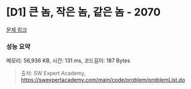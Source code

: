 # [D1] 큰 놈, 작은 놈, 같은 놈 - 2070 

[문제 링크](https://swexpertacademy.com/main/code/problem/problemDetail.do?contestProbId=AV5QQ6qqA40DFAUq) 

### 성능 요약

메모리: 56,936 KB, 시간: 131 ms, 코드길이: 187 Bytes



> 출처: SW Expert Academy, https://swexpertacademy.com/main/code/problem/problemList.do